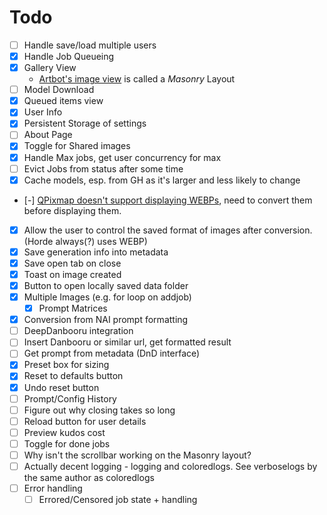 # Todo

- [ ] Handle save/load multiple users
- [x] Handle Job Queueing
- [x] Gallery View
  - [Artbot's image view](https://tinybots.net/artbot/images) is called a *Masonry* Layout
- [ ] Model Download
- [x] Queued items view
- [x] User Info
- [x] Persistent Storage of settings
- [ ] About Page
- [x] Toggle for Shared images
- [x] Handle Max jobs, get user concurrency for max
- [ ] Evict Jobs from status after some time
- [x] Cache models, esp. from GH as it's larger and less likely to change
- [-] [QPixmap doesn't support displaying WEBPs](https://doc.qt.io/qtforpython-6/PySide6/QtGui/QPixmap.html#reading-and-writing-image-files), need to convert them before displaying them.
- [x] Allow the user to control the saved format of images after conversion. (Horde always(?) uses WEBP)
- [x] Save generation info into metadata
- [x] Save open tab on close
- [x] Toast on image created
- [x] Button to open locally saved data folder
- [x] Multiple Images (e.g. for loop on addjob)
  - [x] Prompt Matrices
- [x] Conversion from NAI prompt formatting
- [ ] DeepDanbooru integration
- [ ] Insert Danbooru or similar url, get formatted result
- [ ] Get prompt from metadata (DnD interface)
- [x] Preset box for sizing
- [x] Reset to defaults button
- [x] Undo reset button
- [ ] Prompt/Config History
- [ ] Figure out why closing takes so long
- [ ] Reload button for user details
- [ ] Preview kudos cost
- [ ] Toggle for done jobs
- [ ] Why isn't the scrollbar working on the Masonry layout?
- [ ] Actually decent logging - logging and coloredlogs. See verboselogs by the same author as coloredlogs
- [ ] Error handling
  - [ ] Errored/Censored job state + handling